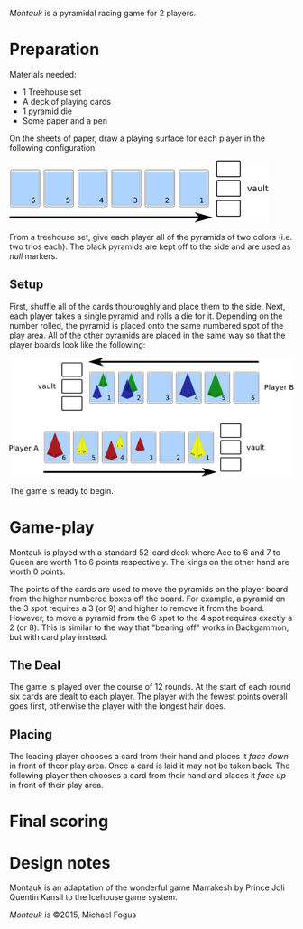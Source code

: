 *Montauk* is a pyramidal racing game for 2 players.

Preparation
===========

Materials needed:

 * 1 Treehouse set
 * A deck of playing cards
 * 1 pyramid die
 * Some paper and a pen

On the sheets of paper, draw a playing surface for each player in the following configuration:

![playerboard](https://raw.githubusercontent.com/fogus/spiel/master/pyramidenspiel/montauk/graphics/play-area.png)

From a treehouse set, give each player all of the pyramids of two colors (i.e. two trios each).  The black pyramids are kept off to the side and are used as *null* markers.

Setup
-----

First, shuffle all of the cards thouroughly and place them to the side.  Next, each player takes a single pyramid and rolls a die for it.  Depending on the number rolled, the pyramid is placed onto the same numbered spot of the play area.  All of the other pyramids are placed in the same way so that the player boards look like the following:

![playerboard-pop](https://raw.githubusercontent.com/fogus/spiel/master/pyramidenspiel/montauk/graphics/play-area-populated.png)

The game is ready to begin.

Game-play
=========

Montauk is played with a standard 52-card deck where Ace to 6 and 7 to Queen are worth 1 to 6 points respectively.  The kings on the other hand are worth 0 points.

The points of the cards are used to move the pyramids on the player board from the higher numbered boxes off the board.  For example, a pyramid on the 3 spot requires a 3 (or 9) and higher to remove it from the board.  However, to move a pyramid from the 6 spot to the 4 spot requires exactly a 2 (or 8).  This is similar to the way that "bearing off" works in Backgammon, but with card play instead.

The Deal
--------

The game is played over the course of 12 rounds.  At the start of each round six cards are dealt to each player.  The player with the fewest points overall goes first, otherwise the player with the longest hair does.

Placing
-------

The leading player chooses a card from their hand and places it *face down* in front of theor play area.  Once a card is laid it may not be taken back.  The following player then chooses a card from their hand and places it *face up* in front of their play area.


Final scoring
=============


Design notes
============

Montauk is an adaptation of the wonderful game Marrakesh by Prince Joli Quentin Kansil to the Icehouse game system.


*Montauk* is &copy;2015, Michael Fogus

